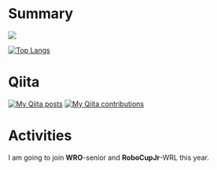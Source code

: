 # Summary
![](https://github-profile-summary-cards.vercel.app/api/cards/profile-details?username=koki0517&theme=vue)

[![Top Langs](https://github-readme-stats.vercel.app/api/top-langs/?username=koki0517&layout=compact&langs_count=6)](https://github.com/anuraghazra/github-readme-stats)

# Qiita
[![My Qiita posts](https://qiita-badge.apiapi.app/s/kikou0517/posts.svg)](http://qiita.com/kikou0517)
[![My Qiita contributions](https://qiita-badge.apiapi.app/s/kikou0517/contributions.svg)](http://qiita.com/kikou0517)

# Activities
I am going to join **WRO**-senior and **RoboCupJr**-WRL this year.

